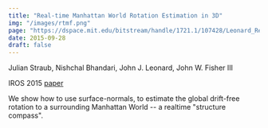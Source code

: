 ```yaml
---
title: "Real-time Manhattan World Rotation Estimation in 3D"
img: "/images/rtmf.png"
page: "https://dspace.mit.edu/bitstream/handle/1721.1/107428/Leonard_Real-time%20manhattan.pdf"
date: 2015-09-28
draft: false
---
```

Julian Straub, Nishchal Bhandari, John J. Leonard, John W. Fisher III

IROS 2015
[paper](https://dspace.mit.edu/bitstream/handle/1721.1/107428/Leonard_Real-time%20manhattan.pdf)

We show how to use surface-normals, to estimate the global drift-free rotation to a surrounding Manhattan World -- a realtime "structure compass".
